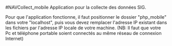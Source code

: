 #NAVCollect_mobile
Application pour la collecte des données SIG.

Pour que l'application fonctionne, il faut positionner le dossier "php_mobile" dans votre "localhost", puis vous devez remplacer l'adresse IP existant dans les fichiers par l'adresse IP locale de votre machine.
(NB: Il faut que votre Pc et téléphone portable soient connectés au même réseau de connexion Internet)

